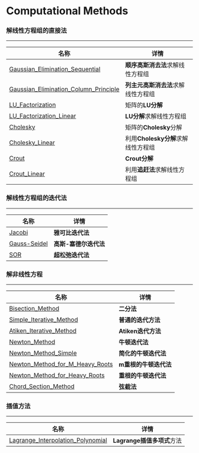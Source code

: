 # Computational Methods

### 解线性方程组的直接法

***

| 名称                                                         | 详情                               |
| ------------------------------------------------------------ | ---------------------------------- |
| [Gaussian_Elimination_Sequential](Gaussian_Elimination_Sequential.m) | **顺序高斯消去法**求解线性方程组   |
| [Gaussian_Elimination_Column_Principle](Gaussian_Elimination_Column_Principle.m) | **列主元高斯消去法**求解线性方程组 |
| [LU_Factorization](LU_Factorization.m)                       | 矩阵的**LU分解**                   |
| [LU_Factorization_Linear](LU_Factorization_Linear.m)         | **LU分解**求解线性方程组           |
| [Cholesky](Cholesky.m)                                       | 矩阵的**Cholesky**分解             |
| [Cholesky_Linear](Cholesky_Linear.m)                         | 利用**Cholesky分解**求解线性方程组 |
| [Crout](Crout.m)                                             | **Crout分解**                      |
| [Crout_Linear](Crout%20Linear.m)                             | 利用**追赶法**求解线性方程组       |



### 解线性方程组的迭代法

****

| 名称                           | 详情                  |
| ------------------------------ | --------------------- |
| [Jacobi](Jacobi.m)             | **雅可比迭代法**      |
| [Gauss-Seidel](Gauss_Seidel.m) | **高斯-塞德尔迭代法** |
| [SOR](SOR.m)                   | **超松弛迭代法**      |



### 解非线性方程

***

| 名称                                                         | 详情                  |
| ------------------------------------------------------------ | --------------------- |
| [Bisection_Method](Bisection_Method.m)                       | **二分法**            |
| [Simple_Iterative_Method](Simple_Iterative_Method.m)         | **普通的迭代方法**    |
| [Atiken_Iterative_Method](Atiken_Iterative_Method.m)         | **Atiken迭代方法**    |
| [Newton_Method](Newton_Method.m)                             | **牛顿迭代法**        |
| [Newton_Method_Simple](Newton_Method_Simple.m)               | **简化的牛顿迭代法**  |
| [Newton_Method_for_M_Heavy_Roots](Newton_Method_for_M_Heavy_Roots.m) | **m重根的牛顿迭代法** |
| [Newton_Method_for_Heavy_Roots](Newton_Method_for_Heavy_Roots.m) | **重根的牛顿迭代法**  |
| [Chord_Section_Method](Chord_Section_Method.m)               | **弦截法**            |

### 插值方法

***

| 名称                                                         | 详情                       |
| ------------------------------------------------------------ | -------------------------- |
| [Lagrange_Interpolation_Polynomial](Lagrange_Interpolation_Polynomial.m) | **Lagrange插值多项式**方法 |

